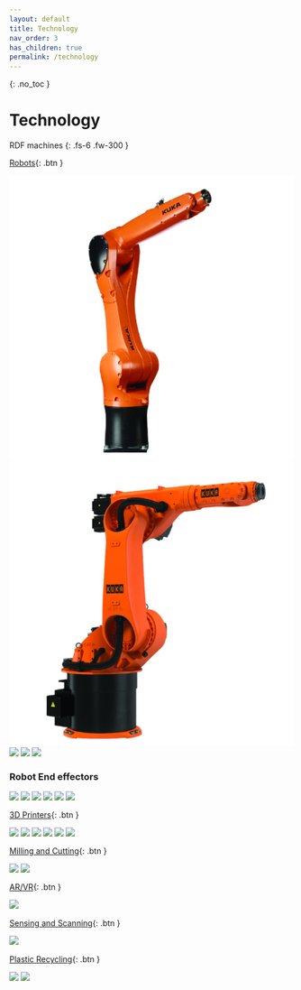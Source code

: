 ```yaml
---
layout: default
title: Technology
nav_order: 3
has_children: true
permalink: /technology
---
```


{: .no_toc }

# Technology

RDF machines 
{: .fs-6 .fw-300 }


<script src="https://cdnjs.cloudflare.com/ajax/libs/web-animations/2.3.2/web-animations.min.js"></script>
<script src="https://cdn.jsdelivr.net/gh/haltu/muuri@0.9.3/dist/muuri.min.js"></script>
<script>
    var grid = new Muuri('.grid');
</script>

[Robots](https://rdflabfiu.github.io/wiki/technology/robots){: .btn }

[![](../../assets/images/kr10.jpg)](technology/robots/kr10)
[![](../../assets/images/kr30.jpg)](technology/kr30)
[![](../../assets/images/ur10e.jpg)](technology/ur10e)
[![](../../assets/images/ur16e.jpg)](technology/ur16e)
[![](../../assets/images/xarm.jpg)](technology/xarm6)


### Robot End effectors

[![](../../assets/images/mdph2.jpg)](technology/mdph2)
[![](../../assets/images/mdpe10.jpg)](technology/mdpe10)
[![](../../assets/images/rgripper.jpg)](technology/rgripper)
[![](../../assets/images/router.jpg)](technology/router)
[![](../../assets/images/clay.jpg)](technology/clay)
[![](../../assets/images/concrete.jpg)](technology/concrete)


[3D Printers](https://rdflabfiu.github.io/wiki/technology/3dprinters){: .btn }

[![](../../assets/images/bambu.jpg)](technology/bambu)
[![](../../assets/images/prusa3.jpg)](technology/prusa3)
[![](../../assets/images/formlab2.jpg)](technology/formlab2)
[![](../../assets/images/markforged.jpg)](technology/markforged)
[![](../../assets/images/vcore50.jpg)](technology/ratrig)
[![](../../assets/images/bioprinter.jpg)](technology/bioprinter)


[Milling and Cutting](https://rdflabfiu.github.io/wiki/technology/robots){: .btn }

[![](../../assets/images/bantam.png)](technology/bantamcnc)
[![](../../assets/images/leadcnc.png)](technology/leadcnc)


[AR/VR](https://rdflabfiu.github.io/wiki/technology/robots){: .btn }

[![](../../assets/images/markforged.jpg)](technology/markforged)


[Sensing and Scanning](https://rdflabfiu.github.io/wiki/technology/robots){: .btn }

[![](../../assets/images/markforged.jpg)](technology/markforged)


[Plastic Recycling](https://rdflabfiu.github.io/wiki/technology/robots){: .btn }

[![](../../assets/images/markforged.jpg)](technology/markforged)
[![](../../assets/images/markforged.jpg)](technology/markforged)